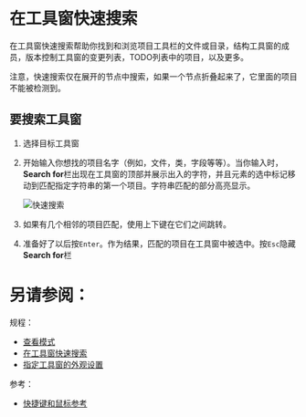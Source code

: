 # 在工具窗快速搜索


在工具窗快速搜索帮助你找到和浏览项目工具栏的文件或目录，结构工具窗的成员，版本控制工具窗的变更列表，TODO列表中的项目，以及更多。

注意，快速搜索仅在展开的节点中搜索，如果一个节点折叠起来了，它里面的项目不能被检测到。


## <span id='要搜索工具窗'>要搜索工具窗</span>

1. 选择目标工具窗
2. 开始输入你想找的项目名字（例如，文件，类，字段等等）。当你输入时，**Search for**栏出现在工具窗的顶部并展示出入的字符，并且元素的选中标记移动到匹配指定字符串的第一个项目。字符串匹配的部分高亮显示。
    
    ![快速搜索](http://image.jellychen.cn/uploads/2016/11/speedSearch.png)
    
3. 如果有几个相邻的项目匹配，使用上下键在它们之间跳转。
4. 准备好了以后按`Enter`。作为结果，匹配的项目在工具窗中被选中。按`Esc`隐藏**Search for**栏



# 另请参阅：

规程：

* [查看模式](/如何使用/常规指南/PhpStorm工具窗/查看模式.md)
* [在工具窗快速搜索](/如何使用/常规指南/PhpStorm工具窗/在工具窗快速搜索.md)
* [指定工具窗的外观设置](/如何使用/常规指南/PhpStorm工具窗/指定工具窗的外观设置.md)

参考：

* [快捷键和鼠标参考](/参考/快捷键和鼠标参考/README.md)